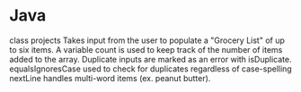 # Java
class projects
 Takes input from the user to populate a "Grocery List" of up to six items. 
 A variable count is used to keep track of the number of items added to the array. 
 Duplicate inputs are marked as an error with isDuplicate.
 equalsIgnoresCase used to check for duplicates regardless of case-spelling
 nextLine handles multi-word items (ex. peanut butter).
